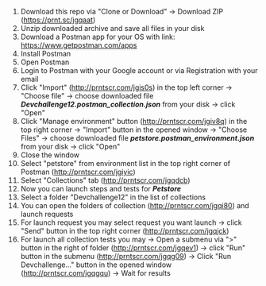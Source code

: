 1. Download this repo via "Clone or Download" -> Download ZIP (https://prnt.sc/jgqaat)
2. Unzip downloaded archive and save all files in your disk
3. Download a Postman app for your OS with link: https://www.getpostman.com/apps 
4. Install Postman 
5. Open Postman 
6. Login to Postman with your Google account or via Registration with your email 
7. Click "Import" (http://prntscr.com/jgis0s) in the top left corner -> "Choose file" -> choose downloaded file _**Devchallenge12.postman_collection.json**_ from your disk -> click "Open" 
8. Click "Manage environment" button (http://prntscr.com/jgiv8q) in the top right corner -> "Import" button in the opened window -> "Choose Files" -> choose downloaded file _**petstore.postman_environment.json**_ from your disk -> click "Open" 
9. Close the window 
10. Select "petstore" from environment list in the top right corner of Postman (http://prntscr.com/jgiyic)
11. Select "Collections" tab (http://prntscr.com/jgqdcb)
12. Now you can launch steps and tests for **_Petstore_**
13. Select a folder "Devchallenge12" in the list of collections
14. You can open the folders of collection (http://prntscr.com/jgqi80) and launch requests 
15. For launch request you may select request you want launch -> click "Send" button in the top right corner (http://prntscr.com/jgqjck)
16. For launch all collection tests you may  -> Open a submenu via ">" button in the right of folder (http://prntscr.com/jgqev1) -> click "Run" button in the submenu (http://prntscr.com/jgqg09) -> Click "Run Devchallenge..." button in the opened window (http://prntscr.com/jgqgqu) -> Wait for results
